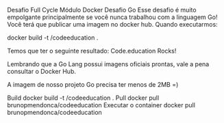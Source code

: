 Desafio Full Cycle Módulo Docker
Desafio Go
Esse desafio é muito empolgante principalmente se você nunca trabalhou com a linguagem Go! Você terá que publicar uma imagem no docker hub. Quando executarmos:

docker build -t <seu-user>/codeeducation .

Temos que ter o seguinte resultado: Code.education Rocks!

Lembrando que a Go Lang possui imagens oficiais prontas, vale a pena consultar o Docker Hub.

A imagem de nosso projeto Go precisa ter menos de 2MB =)

Build
docker build -t <seu-user>/codeeducation .
Pull
docker pull brunopmendonca/codeeducation
Executar o container
docker pull brunopmendonca/codeeducation
